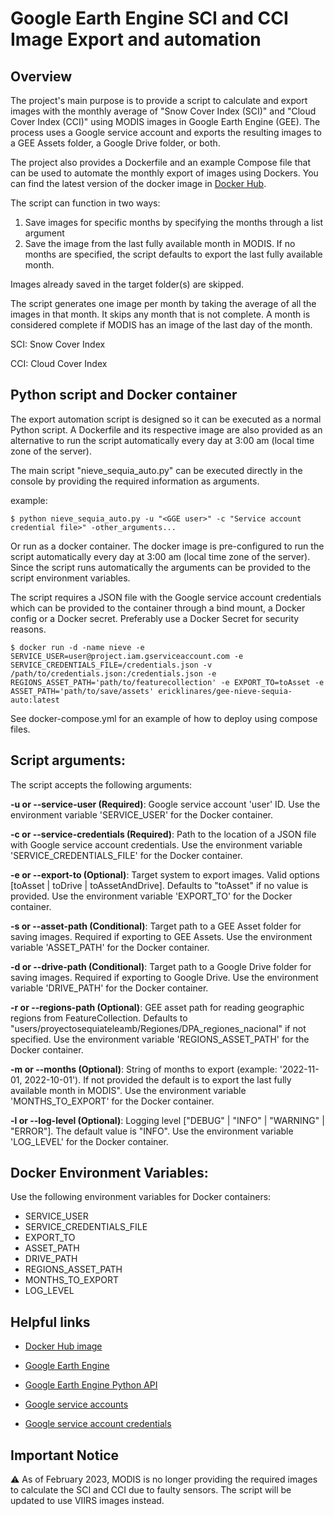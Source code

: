 # Google Earth Engine SCI and CCI Image Export and automation

## Overview

The project's main purpose is to provide a script to calculate and export images with the monthly average of "Snow Cover Index (SCI)" and "Cloud Cover Index (CCI)" using MODIS images in Google Earth Engine (GEE). The process uses a Google service account and exports the resulting images to a GEE Assets folder, a Google Drive folder, or both.

The project also provides a Dockerfile and an example Compose file that can be used to automate the monthly export of images using Dockers.
You can find the latest version of the docker image in [Docker Hub](https://hub.docker.com/r/ericklinares/gee-nieve-sequia-auto).

The script can function in two ways:

1. Save images for specific months by specifying the months through a list argument
2. Save the image from the last fully available month in MODIS. If no months are specified, the script defaults to export the last fully available month.

Images already saved in the target folder(s) are skipped.

The script generates one image per month by taking the average of all the images in that month. It skips any month that is not complete. A month is considered complete if MODIS has an image of the last day of the month.

SCI: Snow Cover Index

CCI: Cloud Cover Index

## Python script and Docker container

The export automation script is designed so it can be executed as a normal Python script. A Dockerfile and its respective image are also provided as an alternative to run the script automatically every day at 3:00 am (local time zone of the server).

The main script "nieve_sequia_auto.py" can be executed directly in the console by providing the required information as arguments.

example:

`$ python nieve_sequia_auto.py -u "<GGE user>" -c "Service account credential file>" -other_arguments... `

Or run as a docker container. The docker image is pre-configured to run the script automatically every day at 3:00 am (local time zone of the server). Since the script runs automatically the arguments can be provided to the script environment variables.

The script requires a JSON file with the Google service account credentials which can be provided to the container through a bind mount, a Docker config or a Docker secret. Preferably use a Docker Secret for security reasons.

```
$ docker run -d -name nieve -e SERVICE_USER=user@project.iam.gserviceaccount.com -e SERVICE_CREDENTIALS_FILE=/credentials.json -v /path/to/credentials.json:/credentials.json -e REGIONS_ASSET_PATH='path/to/featurecollection' -e EXPORT_TO=toAsset -e ASSET_PATH='path/to/save/assets' ericklinares/gee-nieve-sequia-auto:latest
```

See docker-compose.yml for an example of how to deploy using compose files.

## Script arguments:

The script accepts the following arguments:

**-u or --service-user (Required)**: Google service account 'user' ID. Use the environment variable 'SERVICE_USER' for the Docker container.

**-c or --service-credentials (Required)**: Path to the location of a JSON file with Google service account credentials. Use the environment variable 'SERVICE_CREDENTIALS_FILE' for the Docker container.

**-e or --export-to (Optional)**: Target system to export images. Valid options [toAsset | toDrive | toAssetAndDrive]. Defaults to "toAsset" if no value is provided. Use the environment variable 'EXPORT_TO' for the Docker container.

**-s or --asset-path (Conditional)**: Target path to a GEE Asset folder for saving images. Required if exporting to GEE Assets. Use the environment variable 'ASSET_PATH' for the Docker container.

**-d or --drive-path (Conditional)**: Target path to a Google Drive folder for saving images. Required if exporting to Google Drive. Use the environment variable 'DRIVE_PATH' for the Docker container.

**-r or --regions-path (Optional)**: GEE asset path for reading geographic regions from FeatureCollection. Defaults to "users/proyectosequiateleamb/Regiones/DPA_regiones_nacional" if not specified. Use the environment variable 'REGIONS_ASSET_PATH' for the Docker container.

**-m or --months (Optional)**: String of months to export (example: '2022-11-01, 2022-10-01'). If not provided the default is to export the last fully available month in MODIS". Use the environment variable 'MONTHS_TO_EXPORT' for the Docker container.

**-l or --log-level (Optional)**: Logging level ["DEBUG" | "INFO" | "WARNING" | "ERROR"]. The default value is "INFO". Use the environment variable 'LOG_LEVEL' for the Docker container.

## Docker Environment Variables:

Use the following environment variables for Docker containers:

- SERVICE_USER
- SERVICE_CREDENTIALS_FILE
- EXPORT_TO
- ASSET_PATH
- DRIVE_PATH
- REGIONS_ASSET_PATH
- MONTHS_TO_EXPORT
- LOG_LEVEL

## Helpful links

- [Docker Hub image](https://hub.docker.com/r/ericklinares/gee-nieve-sequia-auto)

- [Google Earth Engine](https://earthengine.google.com/)
- [Google Earth Engine Python API](https://developers.google.com/earth-engine/python_install)
- [Google service accounts](https://cloud.google.com/iam/docs/service-accounts)
- [Google service account credentials](https://cloud.google.com/iam/docs/creating-managing-service-account-keys)

## Important Notice

:warning: As of February 2023, MODIS is no longer providing the required images to calculate the SCI and CCI due to faulty sensors. The script will be updated to use VIIRS images instead.
